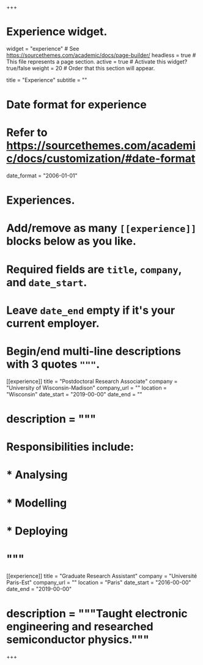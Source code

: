 +++
# Experience widget.
widget = "experience"  # See https://sourcethemes.com/academic/docs/page-builder/
headless = true  # This file represents a page section.
active = true  # Activate this widget? true/false
weight = 20  # Order that this section will appear.

title = "Experience"
subtitle = ""

# Date format for experience
#   Refer to https://sourcethemes.com/academic/docs/customization/#date-format
date_format = "2006-01-01"

# Experiences.
#   Add/remove as many `[[experience]]` blocks below as you like.
#   Required fields are `title`, `company`, and `date_start`.
#   Leave `date_end` empty if it's your current employer.
#   Begin/end multi-line descriptions with 3 quotes `"""`.
[[experience]]
  title = "Postdoctoral Research Associate"
  company = "University of Wisconsin-Madison"
  company_url = ""
  location = "Wisconsin"
  date_start = "2019-00-00"
  date_end = ""
# description = """
# Responsibilities include:
# 
#  * Analysing
#  * Modelling
#  * Deploying
#  """

[[experience]]
  title = "Graduate Research Assistant"
  company = "Université Paris-Est"
  company_url = ""
  location = "Paris"
  date_start = "2016-00-00"
  date_end = "2019-00-00"
# description = """Taught electronic engineering and researched semiconductor physics."""

+++
